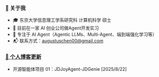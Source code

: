 ### 🌟 关于我
* 🎓 东京大学信息理工学系研究科 计算机科学 硕士
* 🔭 目前在一家 AI 创业公司做Agent开发实习
* 🔬 专注于 AI Agent（Agentic LLMs、Multi-Agent、端到端强化学习等）
* 📬 联系方式：augustuschen00@gmail.com

### [📕 个人博客更新](https://yc-2027.github.io/)
* 开源智能体项目 01：JDJoyAgent-JDGenie [2025/8/22]

